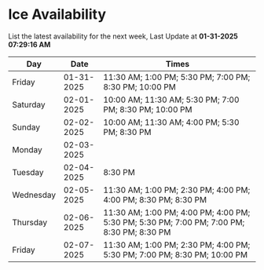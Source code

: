 # Ice Availability

List the latest availability for the next week, Last Update at **01-31-2025 07:29:16 AM**

| Day         | Date        | Times       |
| ----------- | ----------- | ----------- |
|Friday|01-31-2025|11:30 AM; 1:00 PM; 5:30 PM; 7:00 PM; 8:30 PM; 10:00 PM|
|Saturday|02-01-2025|10:00 AM; 11:30 AM; 5:30 PM; 7:00 PM; 8:30 PM; 10:00 PM|
|Sunday|02-02-2025|10:00 AM; 11:30 AM; 4:00 PM; 5:30 PM; 8:30 PM|
|Monday|02-03-2025||
|Tuesday|02-04-2025|8:30 PM|
|Wednesday|02-05-2025|11:30 AM; 1:00 PM; 2:30 PM; 4:00 PM; 4:00 PM; 8:30 PM; 8:30 PM|
|Thursday|02-06-2025|11:30 AM; 1:00 PM; 4:00 PM; 4:00 PM; 5:30 PM; 5:30 PM; 7:00 PM; 7:00 PM; 8:30 PM; 8:30 PM|
|Friday|02-07-2025|11:30 AM; 1:00 PM; 2:30 PM; 4:00 PM; 5:30 PM; 7:00 PM; 8:30 PM; 10:00 PM|
